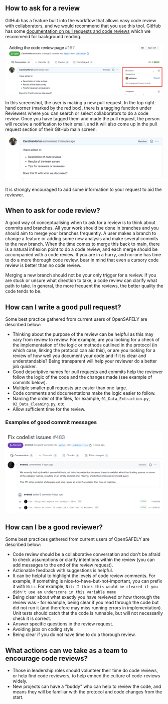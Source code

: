 ## How to ask for a review

GitHub has a feature built into the workflow that allows easy code review with collaborators, and we would recommend
that you use this tool. GitHub has some [documentation on pull requests and code reviews](https://docs.github.com/en/github/collaborating-with-issues-and-pull-requests/about-pull-request-reviews) which we recommend for background reading.

![An example of GitHub's pull request feature.](./images/code-review-main.png)

In this screenshot, the user is making a new pull request. In the top right-hand corner (marked by the
red box), there is a tagging function under Reviewers where you can search or select collaborators to do a code review.
Once you have tagged them and made the pull request, the person will receive a notification to their
email, and it will also come up in the pull request section of their GitHub main screen.

![An example of a pull request description as shown on GitHub.](./images/pr-desc.png)

It is strongly encouraged to add some information to
your request to aid the reviewer.

## When to ask for code review?

A good way of conceptualising when to ask for a review is to think about commits and branches. All your work should be done in branches and you should aim to
merge your branches frequently. A user makes a branch to change a feature or adding some new analysis and make several commits to the new branch. When the time comes to merge this back to main, there is a natural inflexion point to do a code review, and each merge should be
accompanied with a code review. If you are in a hurry, and no-one has time to do a more thorough
code review, bear in mind that even a cursory code review is better than no code review.

Merging a new branch should not be your only trigger for a review. If you are stuck or unsure what direction to take, a code review can clarify what path to take. In general, the more frequent the reviews, the better quality the code tends to be.

## How can I write a good pull request?

Some best practice gathered from current users of OpenSAFELY are described below:

 - Thinking about the purpose of the review can be helpful as this may
vary from review to review. For example, are you looking for a check of the implementation of the logic or methods
outlined in the protocol (in which case, linking the protocol can aid this), or are you looking for a
review of how well you document your code and if it is clear and understandable? Being transparent
will help your reviewer do a better job quicker.
- Good descriptive names for pull requests and commits help the reviewer follow the logic of the code and the changes made (see example of commits below).
- Multiple smaller pull requests are easier than one large.
- Code comments and documentations make the logic easier to follow.
- Naming the order of the files, for example, `01_Data_Extraction.py`, `02_Data_Cleaning.py`, etc.
- Allow sufficient time for the review.

### Examples of good commit messages
![An example of a good commit message as shown on GitHub.](./images/good-pr-pic.png)

## How can I be a good reviewer?
Some best practices gathered from current users of OpenSAFELY are described below:

- Code review should be a collaborative conversation and don't be afraid to check assumptions or clarify intentions within the review (you can add messages to the end of the review request).
- Actionable feedback with suggestions is helpful.
- It can be helpful to highlight the levels of code review comments. For example,
if something is nice-to-have-but-not-important, you can prefix it with `Nit:`. For example,
`Nit: I think this would be cleared if you didn't use an underscore in this variable name`
- Being clear about what exactly you have reviewed or how thorough the review was - for example, being clear if you read through the code but did not run it (and therefore may miss running errors in implementation). Unit tests should catch that the code is runnable, but will not necessarily check it is correct.
- Answer specific questions in the review request.
- Avoiding jabs on coding style.
- Being clear if you do not have time to do a thorough review.

## What actions can we take as a team to encourage code reviews?

- Those in leadership roles should volunteer their time do code reviews, or help find code reviewers, to help embed the culture of code-reviews widely.
- New projects can have a "buddy" who can help to review the code, and means they will be familiar with the protocol and code changes from the start.

